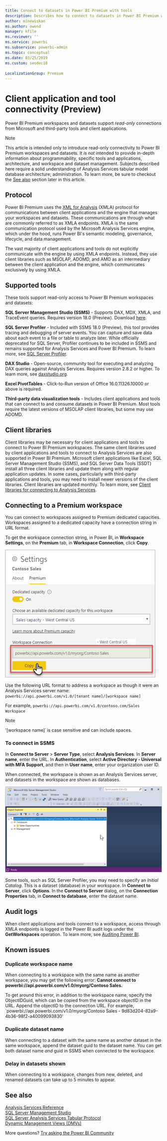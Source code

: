 ```yaml
---
title: Connect to datasets in Power BI Premium with tools 
description: Describes how to connect to datasets in Power BI Premium with tools.
author: minewiskan
ms.author: owend
manager: kfile
ms.reviewer: ''
ms.service: powerbi
ms.subservice: powerbi-admin
ms.topic: conceptual
ms.date: 03/25/2019
ms.custom: seodec18

LocalizationGroup: Premium
---
```


# Client application and tool connectivity (Preview)

Power BI Premium workspaces and datasets support *read-only* connections from Microsoft and third-party tools and client applications. 

> [!NOTE]
> This article is intended only to introduce read-only connectivity to Power BI Premium workspaces and datasets. It *is not* intended to provide in-depth information about programmability, specific tools and applications, architecture, and workspace and dataset management. Subjects described here require a solid understanding of Analysis Services tabular model database architecture, administration. To learn more, be sure to checkout the [See also](#see-also) section later in this article.

## Protocol

Power BI Premium uses the [XML for Analysis](https://docs.microsoft.com/bi-reference/xmla/xml-for-analysis-xmla-reference) (XMLA) protocol for communications between client applications and the engine that manages your workspaces and datasets. These communications are through what are commonly referred to as XMLA endpoints. XMLA is the same communication protocol used by the Microsoft Analysis Services engine, which under the hood, runs Power BI's semantic modeling, governance, lifecycle, and data management. 

The vast majority of client applications and tools do not explicitly communicate with the engine by using XMLA endpoints. Instead, they use client libraries such as MSOLAP, ADOMD, and AMO as an intermediary between the client application and the engine, which communicates exclusively by using XMLA.


## Supported tools

These tools support read-only access to Power BI Premium workspaces and datasets:

**SQL Server Management Studio (SSMS)** - Supports DAX, MDX, XMLA, and TraceEvent queries. Requires version 18.0 (Preview). Download [here](https://docs.microsoft.com/sql/ssms/download-sql-server-management-studio-ssms). 

**SQL Server Profiler** - Included with SSMS 18.0 (Preview), this tool provides tracing and debugging of server events. You can capture and save data about each event to a file or table to analyze later. While officially deprecated for SQL Server, Profiler continues to be included in SSMS and remains supported for Analysis Services and Power BI Premium. To learn more, see [SQL Server Profiler](https://docs.microsoft.com/sql/tools/sql-server-profiler/sql-server-profiler).

**DAX Studio** - Open-source, community tool for executing and analyzing DAX queries against Analysis Services. Requires version 2.8.2 or higher. To learn more, see [daxstudio.org](https://daxstudio.org/).

**Excel PivotTables** - Click-to-Run version of Office 16.0.11326.10000 or above is required.

**Third-party data visualization tools** - Includes client applications and tools that can connect to and consume datasets in Power BI Premium. Most tools require the latest versions of MSOLAP client libraries, but some may use ADOMD.

## Client libraries

Client libraries may be necessary for client applications and tools to connect to Power BI Premium workspaces. The same client libraries used by client applications and tools to connect to Analysis Services are also supported in Power BI Premium. Microsoft client applications like Excel, SQL Server Management Studio (SSMS), and SQL Server Data Tools (SSDT) install all three client libraries and update them along with regular application updates. In some cases, particularly with third-party applications and tools, you may need to install newer versions of the client libraries. Client libraries are updated monthly. To learn more, see [Client libraries for connecting to Analysis Services](https://docs.microsoft.com/azure/analysis-services/analysis-services-data-providers).

## Connecting to a Premium workspace

You can connect to workspaces assigned to Premium dedicated capacities. Workspaces assigned to a dedicated capacity have a connection string in URL format. 

To get the workspace connection string, in Power BI, in **Workspace Settings**, on the **Premium** tab, in **Workspace Connection**, click **Copy**.

![Workpace connection string](media/connect-tools-workspace-connection.png)

Use the following URL format to address a workspace as though it were an Analysis Services server name:   
`powerbi://api.powerbi.com/v1.0/[tenant name]/[workspace name]` 

For example, `powerbi://api.powerbi.com/v1.0/contoso.com/Sales Workspace`
> [!NOTE]
> '[workspace name]` is case sensitive and can include spaces. 

### To connect in SSMS

In **Connect to Server** > **Server Type**, select **Analysis Services**. In **Server name**, enter the URL. In **Authentication**, select **Active Directory - Universal with MFA Support**, and then in **User name**, enter your organization user ID. 

When connected, the workspace is shown as an Analysis Services server, and datasets in the workspace are shown as databases.

![SSMS](media/connect-tools-ssms.png)

Some tools, such as SQL Server Profiler, you may need to specify an *Initial Catalog*. This is a dataset (database) in your workspace. In **Connect to Server**, click **Options**. In the **Connect to Server** dialog, on the **Connection Properties** tab, in **Connect to database**, enter the dataset name.


## Audit logs 

When client applications and tools connect to a workspace, access through XMLA endpoints is logged in the Power BI audit logs under the **GetWorkspaces** operation. To learn more, see [Auditing Power BI](service-admin-auditing.md).

## Known issues

### Duplicate workspace name

When connecting to a workspace with the same name as another workspace, you may get the following error: **Cannot connect to powerbi://api.powerbi.com/v1.0/myorg/Contoso Sales.**

To get around this error, in addition to the workspace name, specify the ObjectIDGuid, which can be copied from the workspace objectID in the URL. Append the objectID to the connection URL. For example, `powerbi://api.powerbi.com/v1.0/myorg/Contoso Sales - 9d83d204-82a9-4b36-98f2-a40099093830'

### Duplicate dataset name

When connecting to a dataset with the same name as another dataset in the same workspace, append the dataset guid to the dataset name. You can get both dataset name *and* guid in SSMS when connected to the workspace. 

### Delay in datasets shown

When connecting to a workspace, changes from new, deleted, and renamed datasets can take up to 5 minutes to appear. 


## See also

[Analysis Services Reference](https://docs.microsoft.com/bi-reference/#pivot=home&panel=home-all)   
[SQL Server Management Studio](https://docs.microsoft.com/sql/ssms/sql-server-management-studio-ssms)   
[SQL Server Analysis Services Tabular Protocol](https://docs.microsoft.com/openspecs/sql_server_protocols/ms-ssas-t/b98ed40e-c27a-4988-ab2d-c9c904fe13cf)   
[Dynamic Management Views (DMVs)](https://docs.microsoft.com/sql/analysis-services/instances/use-dynamic-management-views-dmvs-to-monitor-analysis-services)   


More questions? [Try asking the Power BI Community](https://community.powerbi.com/)

